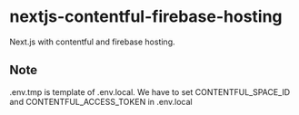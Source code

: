 # nextjs-contentful-firebase-hosting

Next.js with contentful and firebase hosting.

## Note

.env.tmp is template of .env.local.
We have to set CONTENTFUL_SPACE_ID and CONTENTFUL_ACCESS_TOKEN in .env.local
